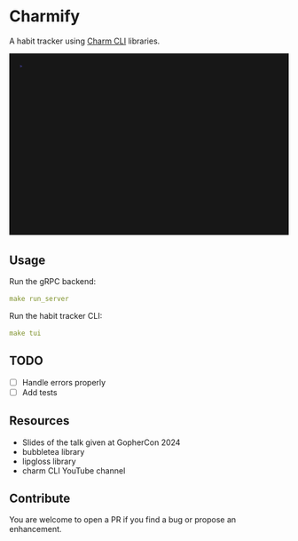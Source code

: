 # Charmify

A habit tracker using [Charm CLI](https://github.com/charmbracelet/) libraries.

![](./tape/charmify.gif)

## Usage

Run the gRPC backend:
```yaml
make run_server
```

Run the habit tracker CLI:
```yaml
make tui
```

## TODO

- [ ] Handle errors properly 
- [ ] Add tests

## Resources

- Slides of the talk given at GopherCon 2024
- bubbletea library
- lipgloss library
- charm CLI YouTube channel

## Contribute

You are welcome to open a PR if you find a bug or propose an enhancement.